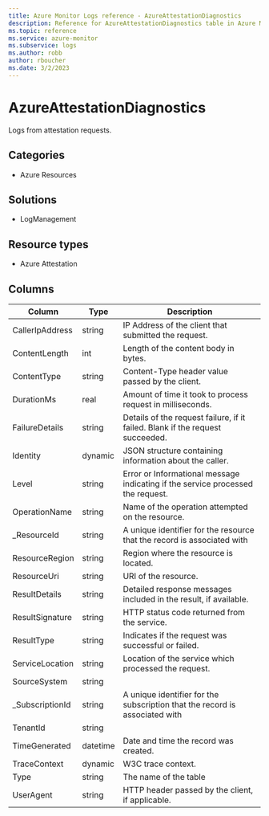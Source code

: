 ```yaml
---
title: Azure Monitor Logs reference - AzureAttestationDiagnostics
description: Reference for AzureAttestationDiagnostics table in Azure Monitor Logs.
ms.topic: reference
ms.service: azure-monitor
ms.subservice: logs
ms.author: robb
author: rboucher
ms.date: 3/2/2023
---
```


# AzureAttestationDiagnostics

 Logs from attestation requests.

## Categories

- Azure Resources
## Solutions

- LogManagement
## Resource types

- Azure Attestation




## Columns

| Column | Type | Description |
| --- | --- | --- |
| CallerIpAddress | string | IP Address of the client that submitted the request. |
| ContentLength | int | Length of the content body in bytes. |
| ContentType | string | Content-Type header value passed by the client. |
| DurationMs | real | Amount of time it took to process request in milliseconds. |
| FailureDetails | string | Details of the request failure, if it failed. Blank if the request succeeded. |
| Identity | dynamic | JSON structure containing information about the caller. |
| Level | string | Error or Informational message indicating if the service processed the request. |
| OperationName | string | Name of the operation attempted on the resource. |
| _ResourceId | string | A unique identifier for the resource that the record is associated with |
| ResourceRegion | string | Region where the resource is located. |
| ResourceUri | string | URI of the resource. |
| ResultDetails | string | Detailed response messages included in the result, if available. |
| ResultSignature | string | HTTP status code returned from the service. |
| ResultType | string | Indicates if the request was successful or failed. |
| ServiceLocation | string | Location of the service which processed the request. |
| SourceSystem | string |  |
| _SubscriptionId | string | A unique identifier for the subscription that the record is associated with |
| TenantId | string |  |
| TimeGenerated | datetime | Date and time the record was created. |
| TraceContext | dynamic | W3C trace context. |
| Type | string | The name of the table |
| UserAgent | string | HTTP header passed by the client, if applicable. |

